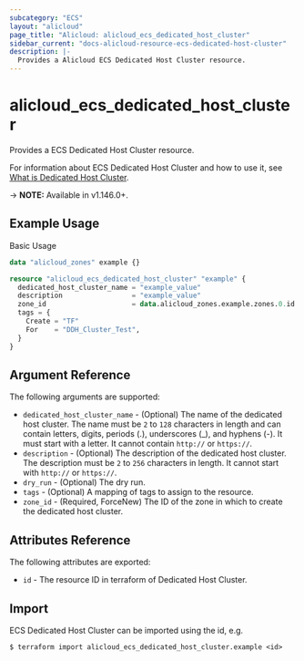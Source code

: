 ```yaml
---
subcategory: "ECS"
layout: "alicloud"
page_title: "Alicloud: alicloud_ecs_dedicated_host_cluster"
sidebar_current: "docs-alicloud-resource-ecs-dedicated-host-cluster"
description: |-
  Provides a Alicloud ECS Dedicated Host Cluster resource.
---
```


# alicloud\_ecs\_dedicated\_host\_cluster

Provides a ECS Dedicated Host Cluster resource.

For information about ECS Dedicated Host Cluster and how to use it, see [What is Dedicated Host Cluster](https://www.alibabacloud.com/help/en/doc-detail/184667.html).

-> **NOTE:** Available in v1.146.0+.

## Example Usage

Basic Usage

```terraform
data "alicloud_zones" example {}

resource "alicloud_ecs_dedicated_host_cluster" "example" {
  dedicated_host_cluster_name = "example_value"
  description                 = "example_value"
  zone_id                     = data.alicloud_zones.example.zones.0.id
  tags = {
    Create = "TF"
    For    = "DDH_Cluster_Test",
  }
}

```

## Argument Reference

The following arguments are supported:

* `dedicated_host_cluster_name` - (Optional) The name of the dedicated host cluster. The name must be `2` to `128` characters in length and can contain letters, digits, periods (.), underscores (_), and hyphens (-). It must start with a letter. It cannot contain `http://` or `https://`.
* `description` - (Optional) The description of the dedicated host cluster. The description must be `2` to `256` characters in length. It cannot start with `http://` or `https://`.
* `dry_run` - (Optional) The dry run.
* `tags` - (Optional) A mapping of tags to assign to the resource.
* `zone_id` - (Required, ForceNew) The ID of the zone in which to create the dedicated host cluster.

## Attributes Reference

The following attributes are exported:

* `id` - The resource ID in terraform of Dedicated Host Cluster.

## Import

ECS Dedicated Host Cluster can be imported using the id, e.g.

```shell
$ terraform import alicloud_ecs_dedicated_host_cluster.example <id>
```